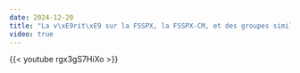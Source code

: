 ```yaml
---
date: 2024-12-20
title: "La v\xE9rit\xE9 sur la FSSPX, la FSSPX-CM, et des groupes similaires"
video: true
---
```



{{< youtube rgx3gS7HiXo >}}
